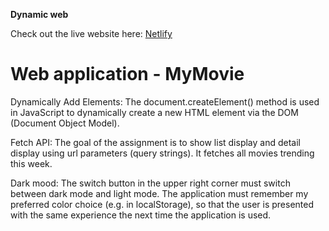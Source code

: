 **Dynamic web**

Check out the live website here: [Netlify](https://themovie-db-app.netlify.app/)

# Web application - MyMovie

Dynamically Add Elements: The document.createElement() method is used in JavaScript to dynamically create a new HTML element via the DOM (Document Object Model).

Fetch API: The goal of the assignment is to show list display and detail display using url parameters (query strings). It fetches all movies trending this week.

Dark mood: The switch button in the upper right corner must switch between dark mode and light mode. The application must remember my preferred color choice (e.g. in localStorage), so that the user is presented with the same experience the next time the application is used.
